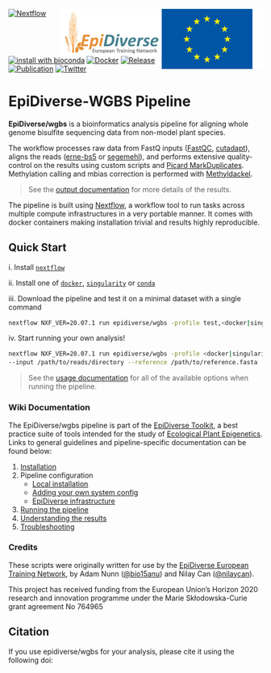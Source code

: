 [<img width="200" align="right" src="docs/images/euflagbetter.jpg">](https://ec.europa.eu/programmes/horizon2020/en)
[<img width="200" align="right" src="docs/images/epidiverse-logo.jpg">](https://epidiverse.eu)
[![Nextflow](https://img.shields.io/badge/nextflow-20.07.1-brightgreen.svg)](https://www.nextflow.io/)
[![install with bioconda](https://img.shields.io/badge/install%20with-bioconda-brightgreen.svg)](http://bioconda.github.io/)
[![Docker](https://img.shields.io/docker/automated/epidiverse/wgbs.svg)](https://hub.docker.com/r/epidiverse/wgbs)
[![Release](https://img.shields.io/github/v/release/epidiverse/wgbs)]()
[![Publication](https://img.shields.io/badge/Published-bioRxiv-26af64.svg?colorB=26af64&style=popout)](https://www.biorxiv.org/content/10.1101/2020.08.28.271585v1)
[![Twitter](https://img.shields.io/twitter/follow/epidiverse?style=social)](https://twitter.com/intent/follow?screen_name=epidiverse)


EpiDiverse-WGBS Pipeline
========================

**EpiDiverse/wgbs** is a bioinformatics analysis pipeline for aligning whole genome bisulfite sequencing data from non-model plant species.

The workflow processes raw data from FastQ inputs ([FastQC](https://www.bioinformatics.babraham.ac.uk/projects/fastqc/), [cutadapt](https://github.com/marcelm/cutadapt/)), aligns the reads ([erne-bs5](http://erne.sourceforge.net/) or [segemehl](https://www.bioinf.uni-leipzig.de/Software/segemehl/)), and performs extensive quality-control on the results using custom scripts and [Picard MarkDuplicates](https://broadinstitute.github.io/picard/). Methylation calling and mbias correction is performed with [Methyldackel](https://github.com/dpryan79/MethylDackel).

> See the [output documentation](docs/output.md) for more details of the results.

The pipeline is built using [Nextflow](https://www.nextflow.io), a workflow tool to run tasks across multiple compute infrastructures in a very portable manner. It comes with docker containers making installation trivial and results highly reproducible.

## Quick Start

i. Install [`nextflow`](https://www.nextflow.io/)

ii. Install one of [`docker`](https://docs.docker.com/engine/installation/), [`singularity`](https://www.sylabs.io/guides/3.0/user-guide/) or [`conda`](https://conda.io/miniconda.html)

iii. Download the pipeline and test it on a minimal dataset with a single command

```bash
nextflow NXF_VER=20.07.1 run epidiverse/wgbs -profile test,<docker|singularity|conda>
```

iv. Start running your own analysis!

```bash
nextflow NXF_VER=20.07.1 run epidiverse/wgbs -profile <docker|singularity|conda> \
--input /path/to/reads/directory --reference /path/to/reference.fasta
```

> See the [usage documentation](docs/usage.md) for all of the available options when running the pipeline.

### Wiki Documentation

The EpiDiverse/wgbs pipeline is part of the [EpiDiverse Toolkit](https://app.gitbook.com/@epidiverse/s/project/epidiverse-pipelines/overview), a best practice suite of tools intended for the study of [Ecological Plant Epigenetics](https://app.gitbook.com/@epidiverse/s/project/). Links to general guidelines and pipeline-specific documentation can be found below:

1. [Installation](https://app.gitbook.com/@epidiverse/s/project/epidiverse-pipelines/installation)
2. Pipeline configuration
    * [Local installation](https://app.gitbook.com/@epidiverse/s/project/epidiverse-pipelines/installation#2-install-the-pipeline)
    * [Adding your own system config](https://app.gitbook.com/@epidiverse/s/project/epidiverse-pipelines/installation#3-pipeline-configuration)
    * [EpiDiverse infrastructure](https://app.gitbook.com/@epidiverse/s/project/epidiverse-pipelines/installation#appendices)
3. [Running the pipeline](docs/usage.md)
4. [Understanding the results](docs/output.md)
5. [Troubleshooting](https://app.gitbook.com/@epidiverse/s/project/epidiverse-pipelines/troubleshooting)

### Credits

These scripts were originally written for use by the [EpiDiverse European Training Network](https://epidiverse.eu/), by Adam Nunn ([@bio15anu](https://github.com/bio15anu)) and Nilay Can ([@nilaycan](https://github.com/nilaycan)).

This project has received funding from the European Union’s Horizon 2020 research and innovation
programme under the Marie Skłodowska-Curie grant agreement No 764965

## Citation

If you use epidiverse/wgbs for your analysis, please cite it using the following doi: <placeholder>